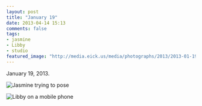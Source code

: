 ```yaml
---
layout: post
title: "January 19"
date: 2013-04-14 15:13
comments: false
tags:
- jasmine
- Libby
- studio
featured_image: "http://media.eick.us/media/photographs/2013/2013-01-19/2013-01-19-at-10-54-54.jpg"
---
```

January 19, 2013.

![Jasmine trying to pose](http://media.eick.us/media/photographs/2013/2013-01-19/2013-01-19-at-10-54-54.jpg)

![Libby on a mobile phone](http://media.eick.us/media/photographs/2013/2013-01-19/2013-01-19-at-15-00-29.jpg)
